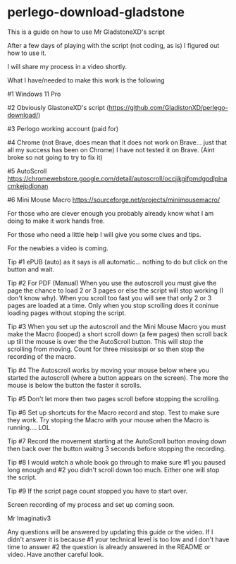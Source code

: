 # perlego-download-gladstone
This is a guide on how to use Mr GladstoneXD's script

After a few days of playing with the script (not coding, as is) I figured out how to use it.

I will share my process in a video shortly.

What I have/needed to make this work is the following

#1 Windows 11 Pro

#2 Obviously GlastoneXD's script (https://github.com/GladistonXD/perlego-download/)

#3 Perlogo working account (paid for)

#4 Chrome (not Brave, does mean that it does not work on Brave... just that all my success has been on Chrome)
I have not tested it on Brave. (Aint broke so not going to try to fix it)

#5 AutoScroll https://chromewebstore.google.com/detail/autoscroll/occjjkgifpmdgodlplnacmkejpdionan

#6 Mini Mouse Macro https://sourceforge.net/projects/minimousemacro/

For those who are clever enough you probably already know what I am doing to make it work hands free.

For those who need a little help I will give you some clues and tips.

For the newbies a video is coming.

Tip #1 ePUB (auto) as it says is all automatic... nothing to do but click on the button and wait.

Tip #2 For PDF (Manual) When you use the autoscroll you must give the page the chance to load 2 or 3 pages or else the script will stop working (I don't know why).
When you scroll too fast you will see that only 2 or 3 pages are loaded at a time. Only when you stop scrolling does it coninue loading pages without stoping the script.

Tip #3 When you set up the autoscroll and the Mini Mouse Macro you must make the Macro (looped) a short scroll down (a few pages) then scroll back up till the mouse is over the the AutoScroll button. This will stop the scrolling from moving. Count for three mississipi or so then stop the recording of the macro.

Tip #4 The Autoscroll works by moving your mouse below where you started the autoscroll (where a button appears on the screen). The more the mouse is below the button the faster it scrolls.

Tip #5 Don't let more then two pages scroll before stopping the scrolling.

Tip #6 Set up shortcuts for the Macro record and stop. Test to make sure they work. Try stoping the Macro with your mouse when the Macro is running.... LOL

Tip #7 Record the movement starting at the AutoScroll button moving down then back over the button waitng 3 seconds before stopping the recording.

Tip #8 I would watch a whole book go through to make sure #1 you paused long enough and #2 you didn't scroll down too much. Either one will stop the script.

Tip #9 If the script page count stopped you have to start over.

Screen recording of my process and set up coming soon.

Mr Imaginativ3

Any questions will be answered by updating this guide or the video. If I didn't answer it is because #1 your technical level is too low and I don't have time to answer #2 the question is already answered in the README or video. Have another careful look.

